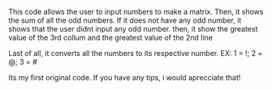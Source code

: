 This code allows the user to input numbers to make a matrix.
Then, it shows the sum of all the odd numbers. If it does not have any odd number, it shows that the user didnt input any odd number.
then, it show the greatest value of the 3rd collum and the greatest value of the 2nd line

Last of all, it converts all the numbers to its respective number. EX:  1 = !; 2 = @; 3 = #

Its my first original code. If you have any tips, i would aprecciate that!
